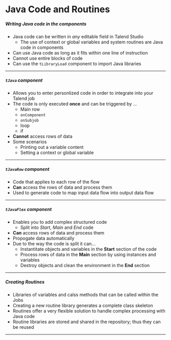 # Java Code and Routines
##### Writing Java code in the components
- Java code can be written in *any* editable field in Talend Studio
	- The use of context or global variables and system routines are Java code in components
- Can use Java code as long as it fits within one line of instruction
- Cannot use entire blocks of code
- Can use the `tLibraryLoad` component to import Java libraries
---
##### `tJava` component
- Allows you to enter personlized code in order to integrate into your Talend job
- The code is only executed **once** and can be triggered by ...
	- Main row
	- `onComponent`
	- `onSubjob`
	- loop
	- if
- **Cannot** access rows of data
- Some scenarios 
	- Printing out a variable content
	- Setting a context or global variable

---
##### `tJavaRow` component
- Code that applies to each row of the flow
- **Can** access the rows of data and process them
- Used to generate code to map input data flow into output data flow
---
##### `tJavaFlex` component
- Enables you to add complex structured code
	- Split into *Start*, *Main* and *End* code
- **Can** access rows of data and process them
- Propogate data automatically
- Due to the way the code is split it can...
	- Instantitate objects and variables in the **Start** section of the code
	- Process rows of data in the **Main** section by using instances and variables
	- Destroy objects and clean the environment in the **End** section
---
##### Creating Routines
- Libraries of variables and calss methods that can be called within the Jobs
- Creating a new routine library generates a complete class skeleton
- Routines offer a very flexible solution to handle complex processing with Java code
- Routine libraries are stored and shared in the repository; thus they can be reused 
---
